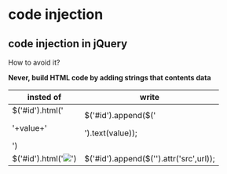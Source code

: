 # code injection

## code injection in jQuery

How to avoid it?

**Never, build HTML code by adding strings that contents data**

insted of                                          | write
---------------------------------------------------|-------------------------------------------------
$('#id').html('<p>'+value+'</p>')                  | $('#id').append($('<p>').text(value));
$('#id').html('<img src="'+url+'">')               | $('#id').append($('<img>').attr('src',url));
